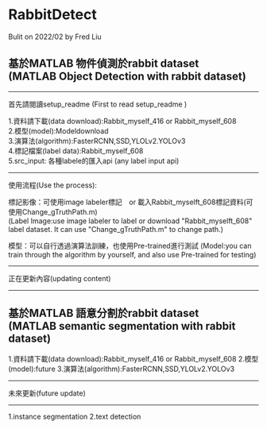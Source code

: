 # RabbitDetect
Bulit on 2022/02  by Fred Liu

基於MATLAB 物件偵測於rabbit dataset   
(MATLAB Object Detection with rabbit dataset)
---------------------------------------
- - -

首先請閱讀setup_readme (First to read setup_readme ) 

1.資料請下載(data download):Rabbit_myself_416 or Rabbit_myself_608  
2.模型(model):Modeldownload  
3.演算法(algorithm):FasterRCNN,SSD,YLOLv2.YOLOv3  
4.標記檔案(label data):Rabbit_myself_608  
5.src_input: 各種labele的匯入api (any label input api)  

- - -
使用流程(Use the process):

標記影像：可使用image labeler標記　or 載入Rabbit_myselft_608標記資料(可使用Change_gTruthPath.m)  
(Label Image:use image labeler to label or download "Rabbit_myselft_608" label dataset.
It can use "Change_gTruthPath.m" to change path.)

模型：可以自行透過演算法訓練，也使用Pre-trained進行測試
(Model:you can train through the algorithm by yourself, and also use Pre-trained for testing)

- - -
正在更新內容(updating content)
- - -
基於MATLAB 語意分割於rabbit dataset  
(MATLAB semantic segmentation with rabbit dataset)
---------------------------------------
1.資料請下載(data download):Rabbit_myself_416 or Rabbit_myself_608 
2.模型(model):future
3.演算法(algorithm):FasterRCNN,SSD,YLOLv2.YOLOv3


- - -
未來更新(future update)
- - -
1.instance segmentation
2.text detection
